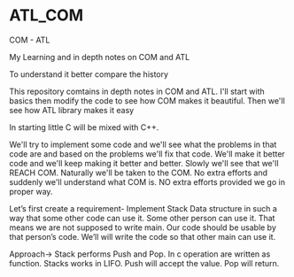 # ATL_COM

COM - ATL

My Learning and in depth notes on COM and ATL

To understand it better compare the history 

This repository comtains in depth notes in COM and ATL. I'll start with basics then modify the code to see how COM makes it beautiful. Then we'll see how ATL library makes it easy

In starting little C will be mixed with C++.

We'll try to implement some code and we'll see what the problems in that code are and based on the problems we'll fix that code. We'll make it better code and we'll keep making it better and better. Slowly we'll see that we'll REACH COM. Naturally we'll be taken to the COM. No extra efforts and suddenly we'll understand what COM is. NO extra efforts provided we go in proper way.

Let’s first create a requirement- 
Implement Stack Data structure in such a way that some other code can use it.
Some other person can use it. That means we are not supposed to write main. Our code should be usable by that person’s code. We’ll will write the code so that other main can use it.

Approach-> Stack performs Push and Pop. In c operation are written as function. Stacks works in LIFO. Push will accept the value. Pop will return.
